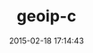 ---
layout: post
title:  "geoip-c"
repo:   "mtodd/geoip"
date:   2015-02-18 17:14:43
gemurl: http://github.com/mtodd/geoip
---